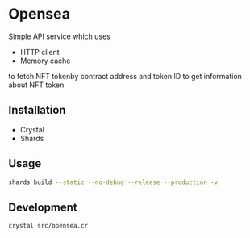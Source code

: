 # Opensea

Simple API service which uses

- HTTP client
- Memory cache

to fetch NFT tokenby contract address and token ID to get information about NFT token

## Installation

- Crystal
- Shards

## Usage

```bash
shards build --static --no-debug --release --production -v
```

## Development

```bash
crystal src/opensea.cr
```
